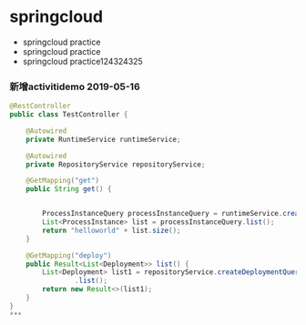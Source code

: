 # springcloud
* springcloud practice
* springcloud practice
* springcloud practice124324325

### 新增activitidemo 2019-05-16
```java
@RestController
public class TestController {

    @Autowired
    private RuntimeService runtimeService;

    @Autowired
    private RepositoryService repositoryService;

    @GetMapping("get")
    public String get() {


        ProcessInstanceQuery processInstanceQuery = runtimeService.createProcessInstanceQuery();
        List<ProcessInstance> list = processInstanceQuery.list();
        return "helloworld" + list.size();
    }

    @GetMapping("deploy")
    public Result<List<Deployment>> list() {
        List<Deployment> list1 = repositoryService.createDeploymentQuery()
                .list();
        return new Result<>(list1);
    }
}
***
